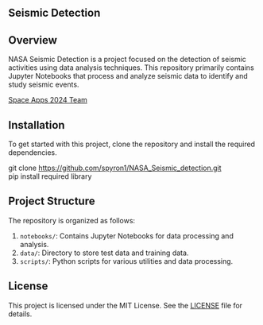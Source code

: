 ## Seismic Detection 

## Overview
NASA Seismic Detection is a project focused on the detection of seismic activities using data analysis techniques. This repository primarily contains Jupyter Notebooks that process and analyze seismic data to identify and study seismic events.

[Space Apps 2024 Team](https://www.spaceappschallenge.org/nasa-space-apps-2024/find-a-team/spyron/)

## Installation
To get started with this project, clone the repository and install the required dependencies.


git clone https://github.com/spyron1/NASA_Seismic_detection.git
<br>
pip install  required library


## Project Structure
The repository is organized as follows:

1. `notebooks/`: Contains Jupyter Notebooks for data processing and analysis.
2. `data/`: Directory to store test data and training data.
3. `scripts/`: Python scripts for various utilities and data processing.

## License
This project is licensed under the MIT License. See the [LICENSE](LICENSE) file for details.
